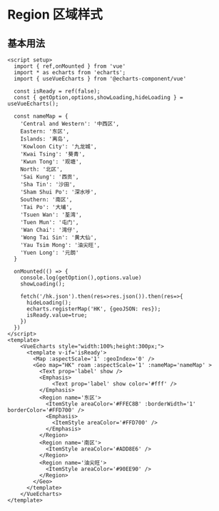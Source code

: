 # Region 区域样式

<script setup>
  import { ref,onMounted } from 'vue'
  import * as echarts from 'echarts';
  import { useVueEcharts } from '@echarts-component/vue'

  const isReady = ref(false);
  const { getOption,options,showLoading,hideLoading } = useVueEcharts();

  const nameMap = {
    'Central and Western': '中西区',
    Eastern: '东区',
    Islands: '离岛',
    'Kowloon City': '九龙城',
    'Kwai Tsing': '葵青',
    'Kwun Tong': '观塘',
    North: '北区',
    'Sai Kung': '西贡',
    'Sha Tin': '沙田',
    'Sham Shui Po': '深水埗',
    Southern: '南区',
    'Tai Po': '大埔',
    'Tsuen Wan': '荃湾',
    'Tuen Mun': '屯门',
    'Wan Chai': '湾仔',
    'Wong Tai Sin': '黄大仙',
    'Yau Tsim Mong': '油尖旺',
    'Yuen Long': '元朗'
  }
  onMounted(() => {
    console.log(getOption(),options.value)
    showLoading();

    fetch('/hk.json').then(res=>res.json()).then(res=>{
      hideLoading();
      echarts.registerMap('HK', {geoJSON: res});
      isReady.value=true;
    })
  })
</script>

## 基本用法

<VueEcharts style="width:100%;height:300px;">
  <template v-if='isReady'>
    <Map :aspectScale='1' :geoIndex='0' />
    <Geo map="HK" roam :aspectScale='1' :nameMap='nameMap' >
      <Text prop='label' show />
      <Emphasis>
          <Text prop='label' show color='#fff' />
      </Emphasis>
      <Region name='东区'>
        <ItemStyle areaColor='#FFEC8B' :borderWidth='1' borderColor='#FFD700' />
        <Emphasis>
          <ItemStyle areaColor='#FFD700' />
        </Emphasis>
      </Region>
      <Region name='南区'>
        <ItemStyle areaColor='#ADD8E6' />
      </Region>
      <Region name='油尖旺'>
        <ItemStyle areaColor='#90EE90' />
      </Region>
    </Geo>
  </template>
</VueEcharts>

```vue
<script setup>
  import { ref,onMounted } from 'vue'
  import * as echarts from 'echarts';
  import { useVueEcharts } from '@echarts-component/vue'

  const isReady = ref(false);
  const { getOption,options,showLoading,hideLoading } = useVueEcharts();

  const nameMap = {
    'Central and Western': '中西区',
    Eastern: '东区',
    Islands: '离岛',
    'Kowloon City': '九龙城',
    'Kwai Tsing': '葵青',
    'Kwun Tong': '观塘',
    North: '北区',
    'Sai Kung': '西贡',
    'Sha Tin': '沙田',
    'Sham Shui Po': '深水埗',
    Southern: '南区',
    'Tai Po': '大埔',
    'Tsuen Wan': '荃湾',
    'Tuen Mun': '屯门',
    'Wan Chai': '湾仔',
    'Wong Tai Sin': '黄大仙',
    'Yau Tsim Mong': '油尖旺',
    'Yuen Long': '元朗'
  }

  onMounted(() => {
    console.log(getOption(),options.value)
    showLoading();

    fetch('/hk.json').then(res=>res.json()).then(res=>{
      hideLoading();
      echarts.registerMap('HK', {geoJSON: res});
      isReady.value=true;
    })
  })
</script>
<template>
    <VueEcharts style="width:100%;height:300px;">
      <template v-if='isReady'>
        <Map :aspectScale='1' :geoIndex='0' />
        <Geo map="HK" roam :aspectScale='1' :nameMap='nameMap' >
          <Text prop='label' show />
          <Emphasis>
              <Text prop='label' show color='#fff' />
          </Emphasis>
          <Region name='东区'>
            <ItemStyle areaColor='#FFEC8B' :borderWidth='1' borderColor='#FFD700' />
            <Emphasis>
              <ItemStyle areaColor='#FFD700' />
            </Emphasis>
          </Region>
          <Region name='南区'>
            <ItemStyle areaColor='#ADD8E6' />
          </Region>
          <Region name='油尖旺'>
            <ItemStyle areaColor='#90EE90' />
          </Region>
        </Geo>
      </template>
    </VueEcharts>
</template>
```
